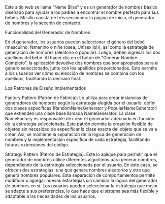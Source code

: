 Este sitio web se llama "Name Bliss" y es un generador de nombres basico diseñado para ayudar a los  padres a encontrar el nombre perfecto para sus bebés. Mi sitio consta de tres secciones: la página de inicio, el generador de nombres y la sección de contacto.

Funcionalidad del Generador de Nombres

En el generador, los usuarios pueden seleccionar el género del bebé (masculino, femenino o niñe (osea, Unisex lol)), así como la estrategia de generación de nombres (aleatorio o popular).  Luego, deben ingresar los dos apellidos del bebé. Al hacer clic en el botón de "Generar Nombre Completo", la aplicación devuelve dos nombres que son apropiados para el género seleccionado, junto con los apellidos proporcionados. Esto permite a los usuarios ver cómo su elección de nombres se combina con los apellidos, facilitando la decisión final.

Los Patrones de Diseño Implementados

Factory Pattern (Patrón de Fábrica): Lo utiliza para crear instancias de generadores de nombres según la estrategia elegida por el usuario. defini dos clases específicas (RandomNameGenerator y PopularNameGenerator) que extienden una clase base llamada NameGenerator. La clase NameFactory es responsable de crear el generador adecuado en función de la estrategia seleccionada. Este patrón permite la creación flexible de objetos sin necesidad de especificar la clase exacta del objeto que se va a crear. Así, se mantiene la separación de la lógica de generación de nombres y la implementación específica de cada estrategia, facilitando futuras extensiones del código.

Strategy Pattern (Patrón de Estrategia): Este lo aplique para  permitir que el generador de nombres utilice diferentes algoritmos para generar nombres, dependiendo de la estrategia seleccionada por el usuario. En este caso, se ofrecen dos estrategias: una que genera nombres aleatorios y otra que genera nombres populares. Esta separación de comportamientos permite modificar o agregar nuevas estrategias sin cambiar la lógica del generador de nombres en sí. Los usuarios pueden seleccionar la estrategia que mejor se adapte a sus preferencias, lo que hace que el sistema sea más flexible y adaptable a las necesidades de los usuarios.